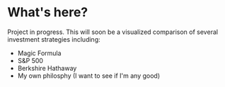 # What's here?

Project in progress. This will soon be a visualized comparison of several investment strategies including:
- Magic Formula
- S&P 500
- Berkshire Hathaway
- My own philosphy (I want to see if I'm any good)
